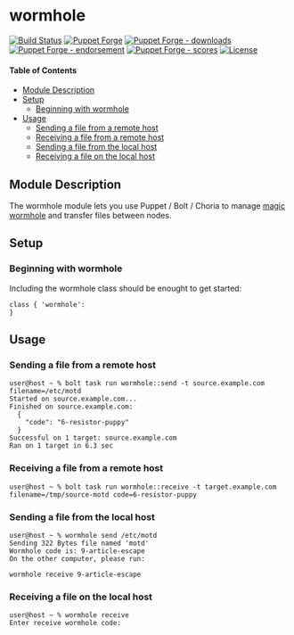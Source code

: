# wormhole

<!-- header GFM -->
[![Build Status](https://img.shields.io/github/actions/workflow/status/opus-codium/puppet-wormhole/release.yml)](https://github.com/opus-codium/puppet-wormhole/releases)
[![Puppet Forge](https://img.shields.io/puppetforge/v/opuscodium/wormhole.svg)](https://forge.puppetlabs.com/opuscodium/wormhole)
[![Puppet Forge - downloads](https://img.shields.io/puppetforge/dt/opuscodium/wormhole.svg)](https://forge.puppetlabs.com/opuscodium/wormhole)
[![Puppet Forge - endorsement](https://img.shields.io/puppetforge/e/opuscodium/wormhole.svg)](https://forge.puppetlabs.com/opuscodium/wormhole)
[![Puppet Forge - scores](https://img.shields.io/puppetforge/f/opuscodium/wormhole.svg)](https://forge.puppetlabs.com/opuscodium/wormhole)
[![License](https://img.shields.io/github/license/opus-codium/puppet-wormhole.svg)](https://github.com/voxpupuli/opuscodium-wormhole/blob/master/LICENSE.md)
<!-- header -->

#### Table of Contents

<!-- vim-markdown-toc GFM -->

* [Module Description](#module-description)
* [Setup](#setup)
	* [Beginning with wormhole](#beginning-with-wormhole)
* [Usage](#usage)
	* [Sending a file from a remote host](#sending-a-file-from-a-remote-host)
	* [Receiving a file from a remote host](#receiving-a-file-from-a-remote-host)
	* [Sending a file from the local host](#sending-a-file-from-the-local-host)
	* [Receiving a file on the local host](#receiving-a-file-on-the-local-host)

<!-- vim-markdown-toc -->

## Module Description

The wormhole module lets you use Puppet / Bolt / Choria to manage [magic wormhole](https://github.com/warner/magic-wormhole) and transfer files between nodes.

## Setup

### Beginning with wormhole

Including the wormhole class should be enought to get started:

```puppet
class { 'wormhole':
}
```

## Usage

### Sending a file from a remote host

```sh-session
user@host ~ % bolt task run wormhole::send -t source.example.com filename=/etc/motd
Started on source.example.com...
Finished on source.example.com:
  {
    "code": "6-resistor-puppy"
  }
Successful on 1 target: source.example.com
Ran on 1 target in 6.3 sec
```

### Receiving a file from a remote host

```sh-session
user@host ~ % bolt task run wormhole::receive -t target.example.com filename=/tmp/source-motd code=6-resistor-puppy
```

### Sending a file from the local host

```sh-session
user@host ~ % wormhole send /etc/motd
Sending 322 Bytes file named 'motd'
Wormhole code is: 9-article-escape
On the other computer, please run:

wormhole receive 9-article-escape

```

### Receiving a file on the local host

```sh-session
user@host ~ % wormhole receive
Enter receive wormhole code:
```


